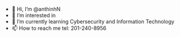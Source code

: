 - 👋 Hi, I’m @anthinhN
- 👀 I’m interested in 
- 🌱 I’m currently learning Cybersecurity and Information Technology
- 📫 How to reach me tel: 201-240-8956

<!---
anthinhN/anthinhN is a ✨ special ✨ repository because its `README.md` (this file) appears on your GitHub profile.
You can click the Preview link to take a look at your changes.
--->
